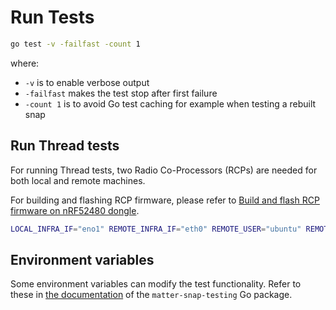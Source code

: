 # Run Tests

```bash
go test -v -failfast -count 1
```

where:
- `-v` is to enable verbose output
- `-failfast` makes the test stop after first failure
- `-count 1` is to avoid Go test caching for example when testing a rebuilt snap


## Run Thread tests
For running Thread tests, two Radio Co-Processors (RCPs) are needed for both local and remote machines. 

For building and flashing RCP firmware, please refer to [Build and flash RCP firmware on nRF52480 dongle](https://github.com/canonical/openthread-border-router-snap/wiki/Setup-OpenThread-Border-Router-with-nRF52840-Dongle#build-and-flash-rcp-firmware-on-nrf52480-dongle).

```bash
LOCAL_INFRA_IF="eno1" REMOTE_INFRA_IF="eth0" REMOTE_USER="ubuntu" REMOTE_PASSWORD="abcdef" REMOTE_HOST="192.168.178.95" go test -v -failfast -count 1 ./thread_tests
```

## Environment variables 

Some environment variables can modify the test functionality. Refer to these in
[the documentation](https://pkg.go.dev/github.com/canonical/matter-snap-testing/env)
of the `matter-snap-testing` Go package.

